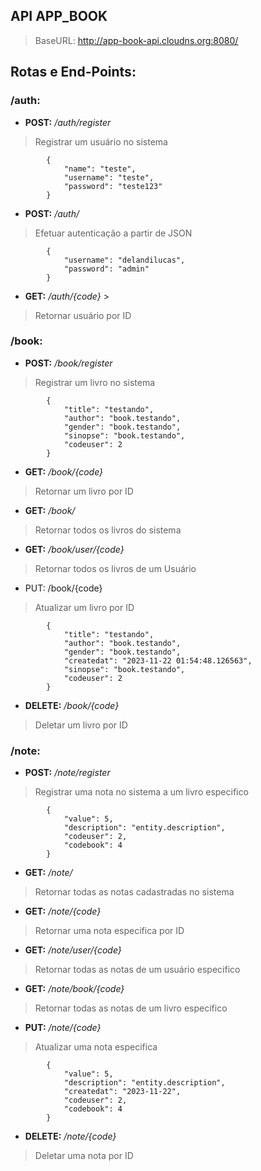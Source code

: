 ## API APP_BOOK

>BaseURL: http://app-book-api.cloudns.org:8080/ 

## Rotas e End-Points:

### /auth:
  -  **POST:** */auth/register*
  >Registrar um usuário no sistema

            {
                "name": "teste",
                "username": "teste",
                "password": "teste123"
            }
            
  - **POST:** */auth/*             
  >Efetuar autenticação a partir de JSON

            {
                "username": "delandilucas",
                "password": "admin"
            }

  - **GET:** */auth/{code}*        >
  >Retornar usuário por ID

### /book:
  - **POST:** */book/register*     
  >Registrar um livro no sistema

            {
                "title": "testando",
                "author": "book.testando",
                "gender": "book.testando",
                "sinopse": "book.testando",
                "codeuser": 2
            }

  - **GET:** */book/{code}*        
  >Retornar um livro por ID
  - **GET:** */book/*              
  >Retornar todos os livros do sistema
  - **GET:** */book/user/{code}*   
  >Retornar todos os livros de um Usuário
  - PUT: /book/{code}        
  >Atualizar um livro por ID

            {
                "title": "testando",
                "author": "book.testando",
                "gender": "book.testando",
                "createdat": "2023-11-22 01:54:48.126563",
                "sinopse": "book.testando",
                "codeuser": 2
            }

  - **DELETE:** */book/{code}*     
  >Deletar um livro por ID

### /note:
  -  **POST:** */note/register*    
  >Registrar uma nota no sistema a um livro especifico

            {
                "value": 5,
                "description": "entity.description",
                "codeuser": 2,
                "codebook": 4
            }

  -  **GET:** */note/*             
  >Retornar todas as notas cadastradas no sistema
  -  **GET:** */note/{code}*       
  >Retornar uma nota especifica por ID
  -  **GET:** */note/user/{code}*  
  >Retornar todas as notas de um usuário especifico
  -  **GET:** */note/book/{code}*  
  >Retornar todas as notas de um livro especifico
  -  **PUT:** */note/{code}*       
  >Atualizar uma nota especifica

            {
                "value": 5,
                "description": "entity.description",
                "createdat": "2023-11-22",
                "codeuser": 2,
                "codebook": 4
            }

  -  **DELETE:** */note/{code}*    
  >Deletar uma nota por ID
  


